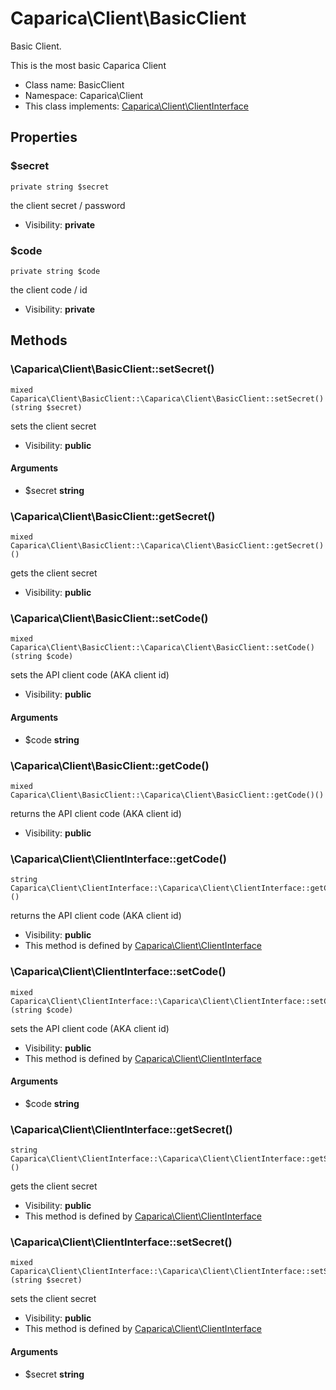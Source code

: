 Caparica\Client\BasicClient
===============

Basic Client.

This is the most basic Caparica Client


* Class name: BasicClient
* Namespace: Caparica\Client
* This class implements: [Caparica\Client\ClientInterface](Caparica-Client-ClientInterface.md)




Properties
----------


### $secret

```
private string $secret
```

the client secret / password



* Visibility: **private**


### $code

```
private string $code
```

the client code / id



* Visibility: **private**


Methods
-------


### \Caparica\Client\BasicClient::setSecret()

```
mixed Caparica\Client\BasicClient::\Caparica\Client\BasicClient::setSecret()(string $secret)
```

sets the client secret



* Visibility: **public**

#### Arguments

* $secret **string**



### \Caparica\Client\BasicClient::getSecret()

```
mixed Caparica\Client\BasicClient::\Caparica\Client\BasicClient::getSecret()()
```

gets the client secret



* Visibility: **public**



### \Caparica\Client\BasicClient::setCode()

```
mixed Caparica\Client\BasicClient::\Caparica\Client\BasicClient::setCode()(string $code)
```

sets the API client code (AKA client id)



* Visibility: **public**

#### Arguments

* $code **string**



### \Caparica\Client\BasicClient::getCode()

```
mixed Caparica\Client\BasicClient::\Caparica\Client\BasicClient::getCode()()
```

returns the API client code (AKA client id)



* Visibility: **public**



### \Caparica\Client\ClientInterface::getCode()

```
string Caparica\Client\ClientInterface::\Caparica\Client\ClientInterface::getCode()()
```

returns the API client code (AKA client id)



* Visibility: **public**
* This method is defined by [Caparica\Client\ClientInterface](Caparica-Client-ClientInterface.md)



### \Caparica\Client\ClientInterface::setCode()

```
mixed Caparica\Client\ClientInterface::\Caparica\Client\ClientInterface::setCode()(string $code)
```

sets the API client code (AKA client id)



* Visibility: **public**
* This method is defined by [Caparica\Client\ClientInterface](Caparica-Client-ClientInterface.md)

#### Arguments

* $code **string**



### \Caparica\Client\ClientInterface::getSecret()

```
string Caparica\Client\ClientInterface::\Caparica\Client\ClientInterface::getSecret()()
```

gets the client secret



* Visibility: **public**
* This method is defined by [Caparica\Client\ClientInterface](Caparica-Client-ClientInterface.md)



### \Caparica\Client\ClientInterface::setSecret()

```
mixed Caparica\Client\ClientInterface::\Caparica\Client\ClientInterface::setSecret()(string $secret)
```

sets the client secret



* Visibility: **public**
* This method is defined by [Caparica\Client\ClientInterface](Caparica-Client-ClientInterface.md)

#### Arguments

* $secret **string**


